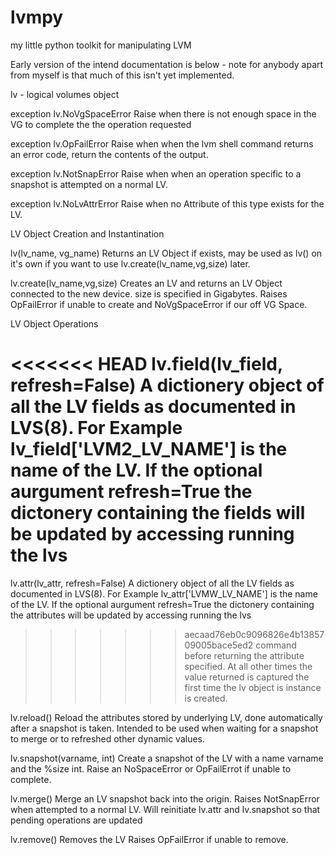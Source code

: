 lvmpy
=====
my little python toolkit for manipulating LVM

Early version of the intend documentation is below - note for anybody apart from myself is that  much of this isn't yet implemented.

lv - logical volumes object

exception lv.NoVgSpaceError
  Raise when there is not enough space in the VG to complete the the operation requested

exception lv.OpFailError
  Raise when when the lvm shell command returns an error code, return the contents of the output.

exception lv.NotSnapError
  Raise when when an operation specific to a snapshot is attempted on a normal LV.

exception lv.NoLvAttrError
  Raise when no Attribute of this type exists for the LV.

LV Object Creation and Instantination

lv(lv_name, vg_name)
  Returns an LV Object if exists, may be used as lv() on it's own if you want to use lv.create(lv_name,vg,size) later.

lv.create(lv_name,vg,size)
  Creates an LV and returns an LV Object connected to the new device. size is specified in Gigabytes.
  Raises OpFailError if unable to create and NoVgSpaceError if our off VG Space.

LV Object Operations

<<<<<<< HEAD
lv.field(lv_field, refresh=False)
  A dictionery object of all the LV fields as documented in LVS(8). For Example lv_field['LVM2_LV_NAME'] is the name of the LV.
  If the optional aurgument refresh=True the dictonery containing the fields will be updated by accessing running the lvs
=======
lv.attr(lv_attr, refresh=False)
  A dictionery object of all the LV fields as documented in LVS(8). For Example lv_attr['LVMW_LV_NAME'] is the name of the LV.
  If the optional aurgument refresh=True the dictonery containing the attributes will be updated by accessing running the lvs
>>>>>>> aecaad76eb0c9096826e4b1385709005bace5ed2
  command before returning the attribute specified. 
  At all other times the value returned is captured the first time the lv object is instance is created.

lv.reload()
  Reload the attributes stored by underlying LV, done automatically after a snapshot is taken. 
  Intended to be used when waiting for a snapshot to merge or to refreshed other dynamic values.

lv.snapshot(varname, int)
  Create a snapshot of the LV with a name varname and the %size int.
  Raise an NoSpaceError or OpFailErrot if unable to complete.

lv.merge()
  Merge an LV snapshot back into the origin.
  Raises NotSnapError when attempted to a normal LV.
  Will reinitiate lv.attr and lv.snapshot so that pending operations are updated

lv.remove()
  Removes the LV 
  Raises OpFailError if unable to remove.
